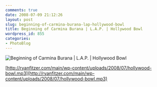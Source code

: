 ```yaml
---
comments: true
date: 2008-07-09 21:12:26
layout: post
slug: beginning-of-carmina-burana-lap-hollywood-bowl
title: Beginning of Carmina Burana | L.A.P. | Hollywood Bowl
wordpress_id: 855
categories:
- PhotoBlog
---
```


![Beginning of Carmina Burana | L.A.P. | Hollywood Bowl](http://ryanfitzer.com/main/wp-content/uploads/2008/07/bowl-night.jpg)

[http://ryanfitzer.com/main/wp-content/uploads/2008/07/hollywood-bowl.mp3](http://ryanfitzer.com/main/wp-content/uploads/2008/07/hollywood-bowl.mp3)

